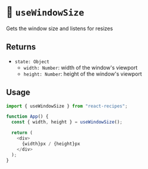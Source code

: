 # 🥮 `useWindowSize`

Gets the window size and listens for resizes

## Returns

- `state: Object`
  - `width: Number`: width of the window's viewport
  - `height: Number`: height of the window's viewport

## Usage

```js
import { useWindowSize } from "react-recipes";

function App() {
  const { width, height } = useWindowSize();

  return (
    <div>
      {width}px / {height}px
    </div>
  );
}
```
